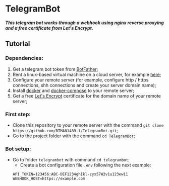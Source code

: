 # TelegramBot

***This telegram bot works through a webhook using nginx reverse proxying and a free certificate from Let's Encrypt.***
## Tutorial
### Dependencies:
1. Get a telegram bot token from [BotFather](https://core.telegram.org/bots#3-how-do-i-create-a-bot);
2. Rent a linux-based virtual machine on a cloud server, for example [here](https://azure.microsoft.com/en-us);
3. Сonfigure your remote server (for example, configure http / https connections, shh connections and create your server domain name);
4. Install [docker](https://docs.docker.com/engine/install) and [docker-compose](https://docs.docker.com/compose/install) to your remote server;
5. Get a free [Let's Encrypt](https://letsencrypt.org/getting-started) certificate for the domain name of your remote server;

### First step:
  - Clone this repository to your remote server with the command `git clone https://github.com/BTMAN1489-1/TelegramBot.git`;
  - Go to the project folder with the command `cd TelegramBot`;

### Bot setup:
  - Go to folder `telegrambot` with command `cd telegrambot`;
    - Сreate a bot configuration file `.env` following the next example:
    ```.env
    API_TOKEN=123456:ABC-DEF1234ghIkl-zyx57W2v1u123ew11
    WEBHOOK_HOST=https://example.com
    ```
